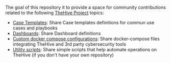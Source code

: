 The goal of this repository it to provide a space for community contributions related to the following [TheHive Project](https://github.com/TheHive-Project/TheHive) topics:

- [Case Templates](./case_templates): Share Case templates definitions for commun use cases and playbooks
- [Dashboards](./dashboards): Share Dashboard definitions
- [Custom docker compose configurations](./docker): Share docker-compose files integrating TheHive and 3rd party cybersecurity tools
- [Utility scripts](./contrib): Share simple scripts that help automate operations on TheHive (if you don't have your own repository)